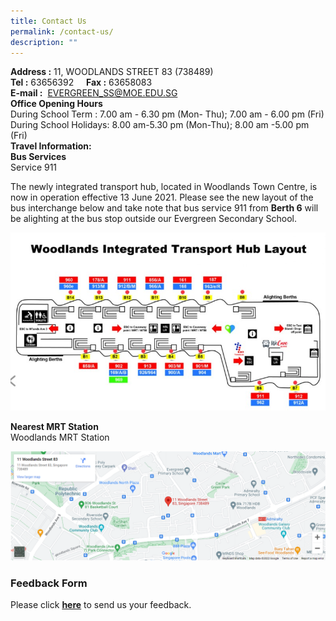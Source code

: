 ```yaml
---
title: Contact Us
permalink: /contact-us/
description: ""
---
```

**Address :** 11, WOODLANDS STREET 83 (738489)  
**Tel :** 63656392     **Fax :** 63658083  
**E-mail :**  [EVERGREEN\_SS@MOE.EDU.SG](mailto:EVERGREEN_SS@MOE.EDU.SG)  
**Office Opening Hours**   
During School Term : 7.00 am - 6.30 pm (Mon- Thu); 7.00 am - 6.00 pm (Fri)  
During School Holidays: 8.00 am-5.30 pm (Mon-Thu); 8.00 am -5.00 pm (Fri)  
**Travel Information:**  
**Bus Services**  
Service 911

The newly integrated transport hub, located in Woodlands Town Centre, is now in operation effective 13 June 2021. Please see the new layout of the bus interchange below and take note that bus service 911 from **Berth 6** will be alighting at the bus stop outside our Evergreen Secondary School.

![](/images/Contact%20Us/C1.jpg)

**Nearest MRT Station**  
Woodlands MRT Station

![](/images/Contact%20Us/C2.png)

### **Feedback Form**

Please click **[here](http://forms.cwp.sg/evergreensec/FormSM4PS)** to send us your feedback.